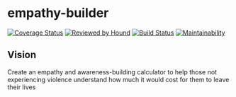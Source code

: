 # empathy-builder
[![Coverage Status](https://coveralls.io/repos/github/EMacco/empathy-builder/badge.svg?branch=develop)](https://coveralls.io/github/EMacco/empathy-builder?branch=develop) [![Reviewed by Hound](https://img.shields.io/badge/Reviewed_by-Hound-8E64B0.svg)](https://houndci.com) [![Build Status](https://travis-ci.org/EMacco/empathy-builder.svg?branch=develop)](https://travis-ci.org/EMacco/empathy-builder) [![Maintainability](https://api.codeclimate.com/v1/badges/639d3fc15c32a0f565c4/maintainability)](https://codeclimate.com/github/EMacco/empathy-builder/maintainability)

## Vision

Create an empathy and awareness-building calculator to help those not experiencing violence understand how much it would cost for them to leave their lives